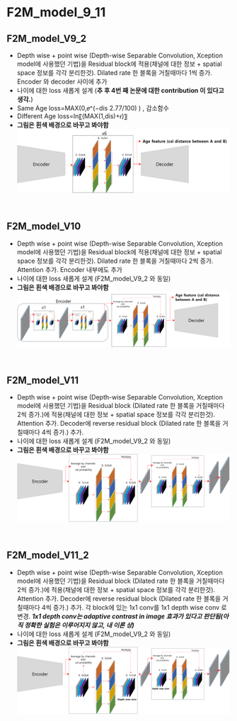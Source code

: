 # F2M_model_9_11

## F2M_model_V9_2
* Depth wise + point wise (Depth-wise Separable Convolution, Xception model에 사용했던 기법)을 Residual block에 적용(채널에 대한 정보 + spatial space 정보를 각각 분리한것). Dilated rate 한 블록을 거칠때마다 1씩 증가. Encoder 와 decoder 사이에 추가
* 나이에 대한 loss 새롭게 설계 (**추 후 4번 째 논문에 대한 contribution 이 있다고 생각.**)
* Same Age loss=MAX(0,𝑒^(−dis 2.77/100) )  , 감소함수
* Different Age loss=ln⁡〖(MAX(1,dis)+𝜖)〗
* **그림은 흰색 배경으로 바꾸고 봐야함**
![f1](https://github.com/Kimyuhwanpeter/F2M_model_9_11/blob/main/f1.png)

<br/>

## F2M_model_V10
* Depth wise + point wise (Depth-wise Separable Convolution, Xception model에 사용했던 기법)을 Residual block에 적용(채널에 대한 정보 + spatial space 정보를 각각 분리한것). Dilated rate 한 블록을 거칠때마다 2씩 증가. Attention 추가. Encoder 내부에도 추가
* 나이에 대한 loss 새롭게 설계 (F2M_model_V9_2 와 동일)
* **그림은 흰색 배경으로 바꾸고 봐야함**
![f2](https://github.com/Kimyuhwanpeter/F2M_model_9_11/blob/main/f2.png)

<br/>

## F2M_model_V11
* Depth wise + point wise (Depth-wise Separable Convolution, Xception model에 사용했던 기법)을 Residual block (Dilated rate 한 블록을 거칠때마다 2씩 증가.)에 적용(채널에 대한 정보 + spatial space 정보를 각각 분리한것). Attention 추가. Decoder에 reverse residual block (Dilated rate 한 블록을 거칠때마다 4씩 증가.) 추가.
* 나이에 대한 loss 새롭게 설계 (F2M_model_V9_2 와 동일)
* **그림은 흰색 배경으로 바꾸고 봐야함**
![f3](https://github.com/Kimyuhwanpeter/F2M_model_9_11/blob/main/f3.png)

<br/>

## F2M_model_V11_2
* Depth wise + point wise (Depth-wise Separable Convolution, Xception model에 사용했던 기법)을 Residual block (Dilated rate 한 블록을 거칠때마다 2씩 증가.)에 적용(채널에 대한 정보 + spatial space 정보를 각각 분리한것). Attention 추가. Decoder에 reverse residual block (Dilated rate 한 블록을 거칠때마다 4씩 증가.) 추가. 각 block에 있는 1x1 conv를 1x1 depth wise conv 로 변경. ***1x1 depth conv는 adaptive contrast in image 효과가 있다고 판단됨(아직 정확한 실험은 이루어지지 않고, 내 이론 상)***
* 나이에 대한 loss 새롭게 설계 (F2M_model_V9_2 와 동일)
* **그림은 흰색 배경으로 바꾸고 봐야함**
![f4](https://github.com/Kimyuhwanpeter/F2M_model_9_11/blob/main/f4.png)








